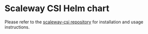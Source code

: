 # Scaleway CSI Helm chart

Please refer to the [scaleway-csi repository](https://github.com/scaleway/scaleway-csi/tree/master#readme)
for installation and usage instructions.
